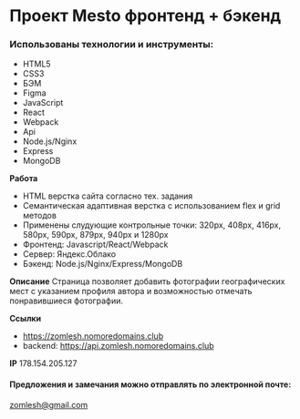 # Проект Mesto фронтенд + бэкенд

### Использованы технологии и инструменты:
* HTML5
* CSS3
* БЭМ
* Figma
* JavaScript
* React
* Webpack
* Api
* Node.js/Nginx
* Express
* MongoDB


**Работа**
* HTML верстка сайта согласно тех. задания
* Семантическая адаптивная верстка с использованием flex и grid методов
* Применены слудующие контрольные точки: 320px, 408px, 416px, 580px, 590px, 879px, 940px и 1280px
* Фронтенд: Javascript/React/Webpack
* Сервер: Яндекс.Облако
* Бэкенд: Node.js/Nginx/Express/MongoDB


**Описание**
Страница позволяет добавить фотографии географических мест с указанием профиля автора и возможностью отмечать понравившиеся фотографии.

**Ссылки**
* https://zomlesh.nomoredomains.club
* backend: https://api.zomlesh.nomoredomains.club

**IP**
178.154.205.127

#### Предложения и замечания можно отправлять по электронной почте:
zomlesh@gmail.com

